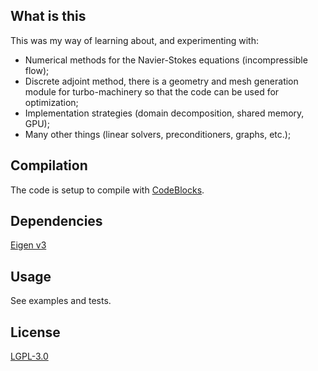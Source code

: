 ## What is this
This was my way of learning about, and experimenting with:

 - Numerical methods for the Navier-Stokes equations (incompressible flow);
 - Discrete adjoint method, there is a geometry and mesh generation module for turbo-machinery so that the code can be used for optimization;
 - Implementation strategies (domain decomposition, shared memory, GPU);
 - Many other things (linear solvers, preconditioners, graphs, etc.);

## Compilation
The code is setup to compile with [CodeBlocks](https://www.codeblocks.org/).

## Dependencies
[Eigen v3](http://eigen.tuxfamily.org/index.php?title=Main_Page)

## Usage
See examples and tests.

## License
[LGPL-3.0](https://www.gnu.org/licenses/lgpl-3.0.html)

